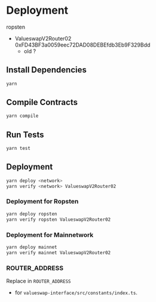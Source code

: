 # Deployment

ropsten
  - ValueswapV2Router02 0xFD43BF3a0059eec72DAD08DEBEfdb3Eb9F329Bdd
    - old ?


## Install Dependencies
```bash
yarn
```


## Compile Contracts
```bash
yarn compile
```


## Run Tests
```bash
yarn test
```


## Deployment
```bash
yarn deploy <network>
yarn verify <network> ValueswapV2Router02
```


### Deployment for Ropsten
```bash
yarn deploy ropsten
yarn verify ropsten ValueswapV2Router02
```


### Deployment for Mainnetwork
```bash
yarn deploy mainnet
yarn verify mainnet ValueswapV2Router02
```


### ROUTER_ADDRESS
Replace in `ROUTER_ADDRESS`
 - for `valueswap-interface/src/constants/index.ts`.
